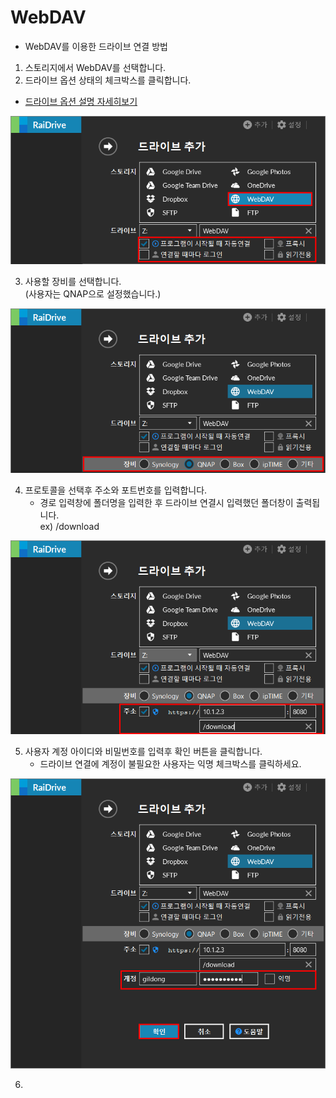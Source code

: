 # WebDAV  

- WebDAV를 이용한 드라이브 연결 방법  


1. 스토리지에서 WebDAV를 선택합니다.  
2. 드라이브 옵션 상태의 체크박스를 클릭합니다.  
- [드라이브 옵션 설명 자세히보기](https://github.com/bin1006/test/blob/master/google_drive.md#%EB%93%9C%EB%9D%BC%EC%9D%B4%EB%B8%8C-%EC%98%B5%EC%85%98-%EC%84%A4%EB%AA%85)


![webdav_01](/webdav_01.PNG?raw=true)  


3. 사용할 장비를 선택합니다.  
   (사용자는 QNAP으로 설정했습니다.)  
   
![webdav_02](/webdav_02.PNG?raw=true)  
   
   
4. 프로토콜을 선택후 주소와 포트번호를 입력합니다.  
   - 경로 입력창에 폴더명을 입력한 후 드라이브 연결시 입력했던 폴더창이 출력됩니다.  
     ex) /download  
     
![webdav_03](/webdav_03.PNG?raw=true)  


   
5. 사용자 계정 아이디와 비밀번호를 입력후 확인 버튼을 클릭합니다.  
   - 드라이브 연결에 계정이 불필요한 사용자는 익명 체크박스를 클릭하세요.  
   
![webdav_04](/webdav_04.PNG?raw=true)  
   
   
6. 
   
